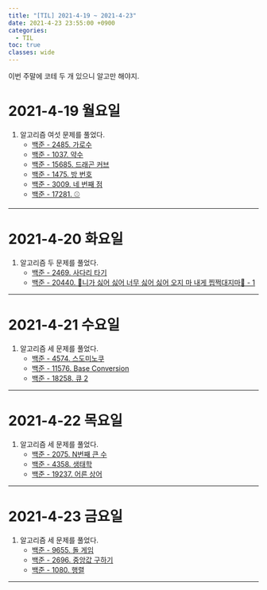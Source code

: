 ```yaml
---
title: "[TIL] 2021-4-19 ~ 2021-4-23"
date: 2021-4-23 23:55:00 +0900
categories:
  - TIL
toc: true
classes: wide
---
```


이번 주말에 코테 두 개 있으니 알고만 해야지.

# 2021-4-19 월요일

1. 알고리즘 여섯 문제를 풀었다.
    - [백준 - 2485. 가로수](http://ddb8036631.github.io/boj/백준_2485_가로수)
    - [백준 - 1037. 약수](http://ddb8036631.github.io/boj/백준_1037_약수)
    - [백준 - 15685. 드래곤 커브](http://ddb8036631.github.io/boj/백준_15685_드래곤-커브)
    - [백준 - 1475. 방 번호](http://ddb8036631.github.io/boj/백준_1475_방-번호)
    - [백준 - 3009. 네 번째 점](http://ddb8036631.github.io/boj/백준_3009_네-번째-점)
    - [백준 - 17281. ⚾](http://ddb8036631.github.io/boj/백준_17281_야구)

---

# 2021-4-20 화요일

1. 알고리즘 두 문제를 풀었다.
    - [백준 - 2469. 사다리 타기](http://ddb8036631.github.io/boj/백준_2469_사다리-타기)
    - [백준 - 20440. 🎵니가 싫어 싫어 너무 싫어 싫어 오지 마 내게 찝쩍대지마🎵 - 1](http://ddb8036631.github.io/boj/백준_20440_니가-싫어-싫어-너무-싫어-싫어-오지-마-내게-찝적대지마-1)

---

# 2021-4-21 수요일

1. 알고리즘 세 문제를 풀었다.
    - [백준 - 4574. 스도미노쿠](http://ddb8036631.github.io/boj/백준_4574_스도미노쿠)
    - [백준 - 11576. Base Conversion](http://ddb8036631.github.io/boj/백준_11576_Base-Conversion)
    - [백준 - 18258. 큐 2](http://ddb8036631.github.io/boj/백준_18258_큐-2)

---

# 2021-4-22 목요일

1. 알고리즘 세 문제를 풀었다.
    - [백준 - 2075. N번째 큰 수](http://ddb8036631.github.io/boj/백준_2075_N번째-큰-수)
    - [백준 - 4358. 생태학](http://ddb8036631.github.io/boj/백준_4358_생태학)
    - [백준 - 19237. 어른 상어](http://ddb8036631.github.io/boj/백준_19237_어른-상어)

---

# 2021-4-23 금요일

1. 알고리즘 세 문제를 풀었다.
    - [백준 - 9655. 돌 게임](http://ddb8036631.github.io/boj/백준_9655_돌-게임)
    - [백준 - 2696. 중앙값 구하기](http://ddb8036631.github.io/boj/백준_2696_중앙값-구하기)
    - [백준 - 1080. 행렬](http://ddb8036631.github.io/boj/백준_1080_행렬)

---